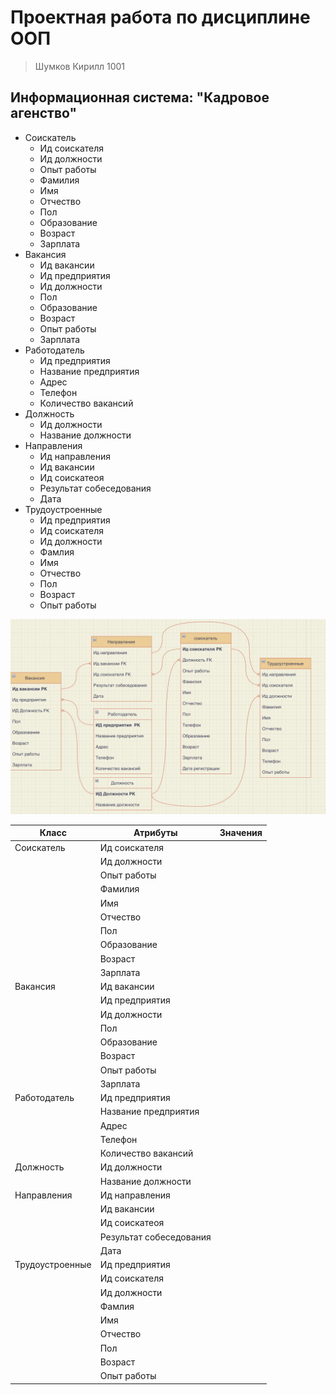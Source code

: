 # Проектная работа по дисциплине ООП
> Шумков Кирилл 1001

## Информационная система: "Кадровое агенство"
 - Соискатель
   - Ид соискателя
   - Ид должности
   - Опыт работы
   - Фамилия
   - Имя
   - Отчество
   - Пол
   - Образование 
   - Возраст
   - Зарплата
 - Вакансия
   - Ид вакансии
   - Ид предприятия
   - Ид должности
   - Пол
   - Образование
   - Возраст
   - Опыт работы
   - Зарплата
 - Работодатель
   - Ид предприятия
   - Название предприятия
   - Адрес
   - Телефон
   - Количество вакансий
 - Должность
   - Ид должности
   - Название должности
 - Направления
   - Ид направления
   - Ид вакансии
   - Ид соискатеоя
   - Результат собеседования
   - Дата
 - Трудоустроенные
   - Ид предприятия
   - Ид соискателя
   - Ид должности
   - Фамлия 
   - Имя
   - Отчество
   - Пол
   - Возраст
   - Опыт работы
 
 ![Er-модель](https://github.com/KirillShumkov/Kiril_l1001/blob/main/Снимок%20экрана%202022-04-05%20в%2015.59.19.png) 

| Класс | Атрибуты | Значения |
|-------|----------|----------|
| Соискатель | Ид соискателя | |
| | Ид должности | |
| | Опыт работы | |
| | Фамилия | |
| | Имя | |
| | Отчество | |
| | Пол | |
| | Образование | | 
| | Возраст | |
| | Зарплата | |
| Вакансия | Ид вакансии | |
| | Ид предприятия | |
| | Ид должности | |
| | Пол | | 
| | Образование | |
| | Возраст | |
| | Опыт работы | | 
| | Зарплата | |
| Работодатель | Ид предприятия | |
| | Название предприятия | |
| | Адрес | |
| | Телефон | |
| | Количество вакансий | |
| Должность | Ид должности | |
| | Название должности | |
| Направления | Ид направления | |
| | Ид вакансии | |
| | Ид соискатеоя | |
| | Результат собеседования | |
| | Дата | |
|Трудоустроенные | Ид предприятия | |
| | Ид соискателя | |
| | Ид должности | |
| | Фамлия | | 
| | Имя | |
| | Отчество | | 
| | Пол | | 
| | Возраст | | 
| | Опыт работы | |





